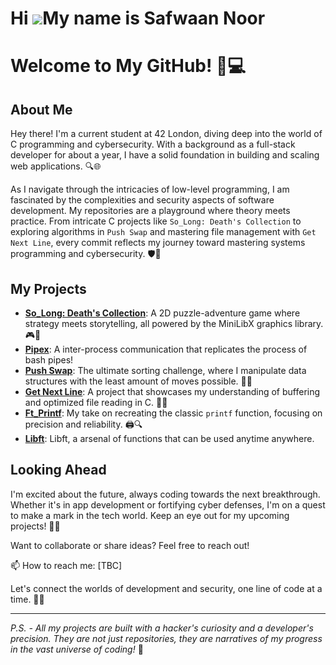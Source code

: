 Hi ![](https://user-images.githubusercontent.com/18350557/176309783-0785949b-9127-417c-8b55-ab5a4333674e.gif)My name is Safwaan Noor
====================================================================================================================================
# Welcome to My GitHub! 👋💻

## About Me

Hey there! I'm a current student at 42 London, diving deep into the world of C programming and cybersecurity. With a background as a full-stack developer for about a year, I have a solid foundation in building and scaling web applications. 🔍🌐

As I navigate through the intricacies of low-level programming, I am fascinated by the complexities and security aspects of software development. My repositories are a playground where theory meets practice. From intricate C projects like `So_Long: Death's Collection` to exploring algorithms in `Push Swap` and mastering file management with `Get Next Line`, every commit reflects my journey toward mastering systems programming and cybersecurity. 🛡️🚀

## My Projects

- **[So_Long: Death's Collection](https://github.com/Safwaan-GitHub/so_long)**: A 2D puzzle-adventure game where strategy meets storytelling, all powered by the MiniLibX graphics library. 🎮👾
- **[Pipex](https://github.com/Safwaan-GitHub/pipex)**: A inter-process communication that replicates the process of bash pipes!
- **[Push Swap](https://github.com/Safwaan-GitHub/push_swap)**: The ultimate sorting challenge, where I manipulate data structures with the least amount of moves possible. 💾🔄
- **[Get Next Line](https://github.com/Safwaan-GitHub/GNLSUB)**: A project that showcases my understanding of buffering and optimized file reading in C. 📂📖
- **[Ft_Printf](https://github.com/Safwaan-GitHub/ft_printf)**: My take on recreating the classic `printf` function, focusing on precision and reliability. 🖨️🔍
- **[Libft](https://github.com/Safwaan-GitHub/Libft)**: Libft, a arsenal of functions that can be used anytime anywhere.

## Looking Ahead

I'm excited about the future, always coding towards the next breakthrough. Whether it's in app development or fortifying cyber defenses, I'm on a quest to make a mark in the tech world. Keep an eye out for my upcoming projects! 👀💡

Want to collaborate or share ideas? Feel free to reach out!

📫 How to reach me: [TBC]

Let's connect the worlds of development and security, one line of code at a time. 🌟🔐

---

*P.S. - All my projects are built with a hacker's curiosity and a developer's precision. They are not just repositories, they are narratives of my progress in the vast universe of coding!* 🌌
